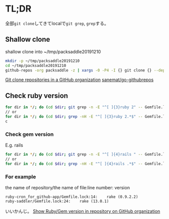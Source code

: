 # TL;DR

全部`git clone`してきてlocalで`git grep`, `grep`する。

## Shallow clone

shallow clone into ~/tmp/packsaddle20191210

```zsh
mkdir -p ~/tmp/packsaddle20191210
cd ~/tmp/packsaddle20191210
github-repos -org packsaddle -z | xargs -0 -P4 -I {} git clone {} --depth 1
```

[Git clone repositories in a GitHub organization](https://dev.to/sanemat/git-clone-repositories-in-a-github-organization-gh8)
[sanemat/go-githubrepos](https://github.com/sanemat/go-githubrepos)

## Check ruby version

```zsh
for dir in */; do (cd $dir; git grep -n -E "^[ ]{3}ruby 2" -- Gemfile.lock| tr -s '\n' '\0' | xargs -0 -I {} printf "$(basename $(pwd))/{}\n") done
// or
for dir in */; do (cd $dir; grep -nH -E "^[ ]{3}ruby 2.*$" -- Gemfile.lock| tr -s '\n' '\0' | xargs -0 -I {} printf "$(basename $(pwd))/{}\n") done
c
```

### Check gem version

E.g. rails

```zsh
for dir in */; do (cd $dir; git grep -n -E "^[ ]{4}rails " -- Gemfile.lock| tr -s '\n' '\0' | xargs -0 -I {} printf "$(basename $(pwd))/{}\n") done
// or
for dir in */; do (cd $dir; grep -nH -E "^[ ]{4}rails .*$" -- Gemfile.lock| tr -s '\n' '\0' | xargs -0 -I {} printf "$(basename $(pwd))/{}\n") done
```

### For example

the name of repository/the name of file:line number: version

```
ruby-cron_for_github-app/Gemfile.lock:14:    rake (0.9.2.2)
ruby-saddler/Gemfile.lock:24:    rake (13.0.1)
```

いいかんじ。
[Show Ruby/Gem version in repository on GitHub organization](https://dev.to/sanemat/show-ruby-gem-version-in-repository-on-github-organization-1h7d)
